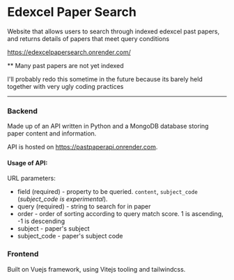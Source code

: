 # Edexcel Paper Search
Website that allows users to search through indexed edexcel past papers, and returns details of papers that meet query conditions

https://edexcelpapersearch.onrender.com/




** Many past papers are not yet indexed 

I'll probably redo this sometime in the future because its barely held together with very ugly coding practices


---
### Backend
Made up of an API written in Python and a MongoDB database storing paper content and information.

API is hosted on https://pastpaperapi.onrender.com.

#### Usage of API:
  URL parameters:
  * field (required) - property to be queried. `content`, `subject_code` (_subject_code is experimental_).
  * query (required) - string to search for in paper
  * order - order of sorting according to query match score. 1 is ascending, -1 is descending
  * subject - paper's subject
  * subject_code - paper's subject code

### Frontend
Built on Vuejs framework, using Vitejs tooling and tailwindcss.





